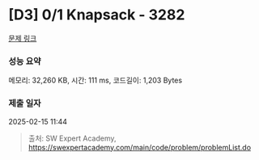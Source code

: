# [D3] 0/1 Knapsack - 3282 

[문제 링크](https://swexpertacademy.com/main/code/problem/problemDetail.do?contestProbId=AWBJAVpqrzQDFAWr) 

### 성능 요약

메모리: 32,260 KB, 시간: 111 ms, 코드길이: 1,203 Bytes

### 제출 일자

2025-02-15 11:44



> 출처: SW Expert Academy, https://swexpertacademy.com/main/code/problem/problemList.do
